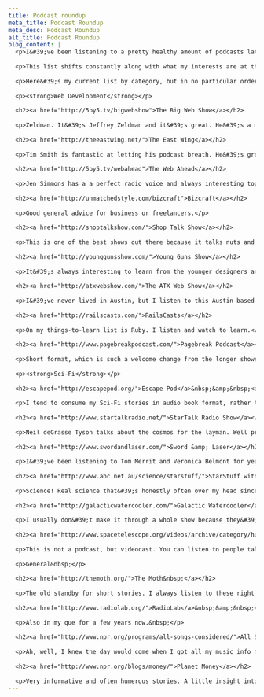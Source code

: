 ```yaml
---
title: Podcast roundup
meta_title: Podcast Roundup
meta_desc: Podcast Roundup
alt_title: Podcast Roundup
blog_content: |
  <p>I&#39;ve been listening to a pretty healthy amount of podcasts lately. Mostly the result of not having a TV and having time during the day where I&#39;m working on mindless tasks. I&#39;m always fascinated by seeing what other people fill their time with, so here is my current podcast list pulled from Instacast on my phone.</p>
  
  <p>This list shifts constantly along with what my interests are at the time. I recently went through and deleted a lot of stuff I just wasn&#39;t listening to anymore, which was mostly podcasts about local indie music, baseball and video games.&nbsp;</p>
  
  <p>Here&#39;s my current list by category, but in no particular order:</p>
  
  <p><strong>Web Development</strong></p>
  
  <h2><a href="http://5by5.tv/bigwebshow">The Big Web Show</a></h2>
  
  <p>Zeldman. It&#39;s Jeffrey Zeldman and it&#39;s great. He&#39;s a much better interviewer today than he was a year ago. He seems more comfortable.</p>
  
  <h2><a href="http://theeastwing.net/">The East Wing</a></h2>
  
  <p>Tim Smith is fantastic at letting his podcast breath. He&#39;s great at asking a question and letting the guest talk for a while without being interrupted, which is a gift. Sometimes podcasts hosts can drive the show a little too much, and I feel like Tim lets the show go where the guests take it. His lineup has been stellar from the start. A current favorite.</p>
  
  <h2><a href="http://5by5.tv/webahead">The Web Ahead</a></h2>
  
  <p>Jen Simmons has a a perfect radio voice and always interesting topics. The recent Web Behind shows with Eric Meyer have been a good listen as well. A longtime favorite.</p>
  
  <h2><a href="http://unmatchedstyle.com/bizcraft">Bizcraft</a></h2>
  
  <p>Good general advice for business or freelancers.</p>
  
  <h2><a href="http://shoptalkshow.com/">Shop Talk Show</a></h2>
  
  <p>This is one of the best shows out there because it talks nuts and bolts web development. Where other shows talk a lot about bigger picture stuff in web development, Chris and Dave talk about actual code. I always look forward to listening to this show on Thursdays.</p>
  
  <h2><a href="http://younggunsshow.com/">Young Guns Show</a></h2>
  
  <p>It&#39;s always interesting to learn from the younger designers and developers. Excellent podcast. These young guys are so talented and fun to listen to.</p>
  
  <h2><a href="http://atxwebshow.com/">The ATX Web Show</a></h2>
  
  <p>I&#39;ve never lived in Austin, but I listen to this Austin-based podcast because of Dave Rupert.</p>
  
  <h2><a href="http://railscasts.com/">RailsCasts</a></h2>
  
  <p>On my things-to-learn list is Ruby. I listen and watch to learn.</p>
  
  <h2><a href="http://www.pagebreakpodcast.com/">Pagebreak Podcast</a></h2>
  
  <p>Short format, which is such a welcome change from the longer shows listed above. They read a book or article or podcast and chat about it for 10 or 15 minutes. I really like that I don&#39;t have to set an hour aside to listen to this show. Very thoughful discussions and I always listen to it as soon as it pops up with a new show in Instacast.</p>
  
  <p><strong>Sci-Fi</strong></p>
  
  <h2><a href="http://escapepod.org/">Escape Pod</a>&nbsp;&amp;&nbsp;<a href="http://www.starshipsofa.com/">StarShipSofa</a></h2>
  
  <p>I tend to consume my Sci-Fi stories in audio book format, rather than actual books. I listen to both of these podcasts as soon as a new episode is released. I&#39;ll usually set my phone by my head at night and listen to them in the dark before I fall asleep. Fantastic Sci-Fi.&nbsp;</p>
  
  <h2><a href="http://www.startalkradio.net/">StarTalk Radio Show</a></h2>
  
  <p>Neil deGrasse Tyson talks about the cosmos for the layman. Well produced and a wealth of knowledge.</p>
  
  <h2><a href="http://www.swordandlaser.com/">Sword &amp; Laser</a></h2>
  
  <p>I&#39;ve been listening to Tom Merrit and Veronica Belmont for years now. I used to work down the street from the CNet offices in San Francisco and followed their shows there. They started this geek book club and I&#39;ve always been a fan. I don&#39;t ever actually read along with what books they&#39;re reading in their book club, but they&#39;re just fun to listen to.</p>
  
  <h2><a href="http://www.abc.net.au/science/starstuff/">StarStuff with Stuart Gary</a></h2>
  
  <p>Science! Real science that&#39;s honestly often over my head since it can go into physics, but I listen nonetheless. If Startalk with Neil deGrasse Tyson is for the layman, this show is just the opposite. I listen to make myself smarter...or try at least.</p>
  
  <h2><a href="http://galacticwatercooler.com/">Galactic Watercooler</a></h2>
  
  <p>I usually don&#39;t make it through a whole show because they&#39;re so long. Three friends sitting around talking Sci-Fi.</p>
  
  <h2><a href="http://www.spacetelescope.org/videos/archive/category/hubblecast/">Hubblecast</a></h2>
  
  <p>This is not a podcast, but videocast. You can listen to people talk about all the cool space stuff, but this is where you get to actually see the pictures that are coming back from Hubble. Truly fascinating to see images that are essentially star systems from the past and as far out as humans have ever seen.</p>
  
  <p>General&nbsp;</p>
  
  <h2><a href="http://themoth.org/">The Moth&nbsp;</a></h2>
  
  <p>The old standby for short stories. I always listen to these right away</p>
  
  <h2><a href="http://www.radiolab.org/">RadioLab</a>&nbsp;&amp;&nbsp;<a href="http://entertainment.howstuffworks.com/hsw-shows/stuff-you-should-know-podcast.htm">Stuff You Should Know</a></h2>
  
  <p>Also in my que for a few years now.&nbsp;</p>
  
  <h2><a href="http://www.npr.org/programs/all-songs-considered/">All Songs Considered</a></h2>
  
  <p>Ah, well, I knew the day would come when I got all my music info from NPR. I used to follow the local music scene so closely and know about every new band to come onto the scene in SF. I had friends in bands and listened to podcasts, and visited websites, and went to the all the latest shows and festivals. Now I just flip this show on once a week and that&#39;s it. It&#39;s funny how priorities and interests evolve in life. I&#39;m now completely disconnected from what the kids are listening to, and I&#39;m perfectly OK with that.</p>
  
  <h2><a href="http://www.npr.org/blogs/money/">Planet Money</a></h2>
  
  <p>Very informative and often humerous stories. A little insight into the world of finance.</p>
---
```


